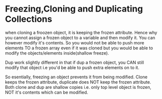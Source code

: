 
# Freezing,Cloning and Duplicating Collections

when cloning a froozen object, it is keeping the frozen attribute. Hence why you cannot assign a frozen object to a variable and then modify it. You can however modify it's contents. So you would not be able to push more elements TO a frozen array even if it was cloned but you would be able to modify the objects/elements inside(shallow freeze).

Dup work slightly different in that if dup a frozen object, you CAN still modify that object i.e you'd be able to push extra elements on to it.

So esentially, freezing an object prevents it from being modified. Clone keeps the frozen attribute, duplicate does NOT keep the frozen attribute. Both clone and dup are shallow copies i.e. only top level object is frozen, NOT it's contents which can be modified.
